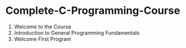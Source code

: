 # Complete-C-Programming-Course

1. Welcome to the Course
2. Introduction to General Programming Fundamentals
3. Welcome First Program
